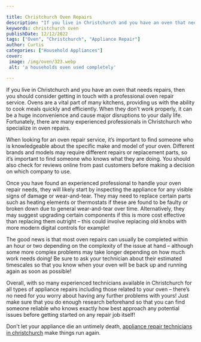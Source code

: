 ```yaml
---

title: Christchurch Oven Repairs
description: "If you live in Christchurch and you have an oven that needs repairs, then you should consider getting in touch with a professional...keep going and find out"
keywords: christchurch oven
publishDate: 12/12/2022
tags: ["Oven", "Christchurch", "Appliance Repair"]
author: Curtis
categories: ["Household Appliances"]
cover: 
 image: /img/oven/323.webp
 alt: 'a households oven used completely'

---
```


If you live in Christchurch and you have an oven that needs repairs, then you should consider getting in touch with a professional oven repair service. Ovens are a vital part of many kitchens, providing us with the ability to cook meals quickly and efficiently. When they don’t work properly, it can be a huge inconvenience and cause major disruptions to your daily life. Fortunately, there are many experienced professionals in Christchurch who specialize in oven repairs. 

When looking for an oven repair service, it’s important to find someone who is knowledgeable about the specific make and model of your oven. Different brands and models may require different repairs or replacement parts, so it’s important to find someone who knows what they are doing. You should also check for reviews online from past customers before making a decision on which company to use. 

Once you have found an experienced professional to handle your oven repair needs, they will likely start by inspecting the appliance for any visible signs of damage or wear-and-tear. They may need to replace certain parts such as heating elements or thermostats if these are found to be faulty or broken down due to general wear-and-tear over time. Alternatively, they may suggest upgrading certain components if this is more cost effective than replacing them outright – this could involve replacing old knobs with more modern digital controls for example! 

The good news is that most oven repairs can usually be completed within an hour or two depending on the complexity of the issue at hand – although some more complex problems may take longer depending on how much work needs doing! Be sure to ask your technician about their estimated timescales so that you know when your oven will be back up and running again as soon as possible! 

Overall, with so many experienced technicians available in Christchurch for all types of appliance repairs including those related to your oven – there’s no need for you worry about having any further problems with yours! Just make sure that you do enough research beforehand so that you can find someone reliable who knows exactly how best approach any potential issues before getting started on any repair job itself!

Don't let your appliance die an untimely death, <a href="/pages/appliance-repair-technicians/new-zealand/christchurch/">appliance repair technicians in christchurch</a> make things run again.